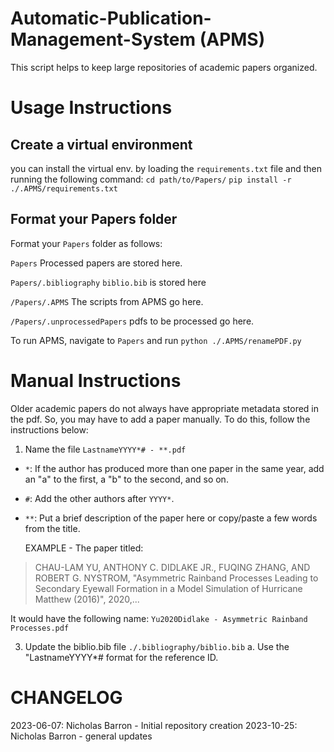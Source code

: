 # Automatic-Publication-Management-System (APMS)
This script helps to keep large repositories of academic papers organized.

# Usage Instructions
## Create a virtual environment
you can install the virtual env. by loading the `requirements.txt` file and then running the following command:
`cd path/to/Papers/`
`pip install -r ./.APMS/requirements.txt`
## Format your Papers folder
Format your `Papers` folder as follows:

`Papers`
  Processed papers are stored here.
  
  `Papers/.bibliography`
    `biblio.bib` is stored here
    
  `/Papers/.APMS`
    The scripts from APMS go here.
    
  `/Papers/.unprocessedPapers`
    pdfs to be processed go here.


To run APMS, navigate to `Papers` and run `python ./.APMS/renamePDF.py`

# Manual Instructions
Older academic papers do not always have appropriate metadata stored in the pdf. So, you may have to add a paper manually. To do this, follow the instructions below:
1. Name the file `LastnameYYYY*# - **.pdf`
- `*`: If the author has produced more than one paper in the same year, add an "a" to the first, a "b" to the second, and so on.
- `#`:  Add the other authors after `YYYY*`.
- `**`: Put a brief description of the paper here or copy/paste a few words from the title.


	EXAMPLE - The paper titled:
> CHAU-LAM YU, ANTHONY C. DIDLAKE JR., FUQING ZHANG, AND ROBERT G. NYSTROM, "Asymmetric Rainband Processes Leading to Secondary Eyewall Formation in a Model Simulation of Hurricane Matthew (2016)", 2020,...

It would have the following name: `Yu2020Didlake - Asymmetric Rainband Processes.pdf`

3. Update the biblio.bib file `./.bibliography/biblio.bib`
	a. Use the "LastnameYYYY*# format for the reference ID.


# CHANGELOG 
2023-06-07: Nicholas Barron
	- Initial repository creation
2023-10-25: Nicholas Barron
    - general updates
